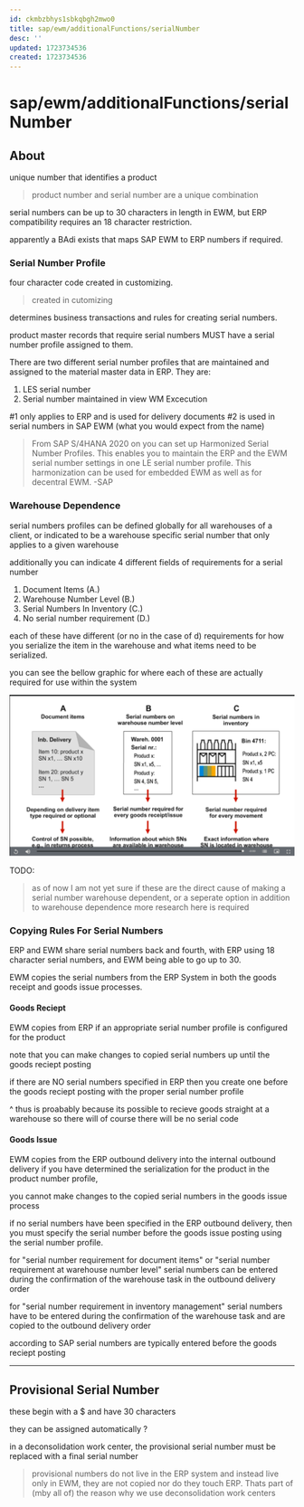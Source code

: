 ```yaml
---
id: ckmbzbhys1sbkqbgh2mwo0
title: sap/ewm/additionalFunctions/serialNumber
desc: ''
updated: 1723734536
created: 1723734536
---
```

# sap/ewm/additionalFunctions/serialNumber

## About

unique number that identifies a product

> product number and serial number are a unique combination

serial numbers can be up to 30 characters in length in EWM, but
ERP compatibility requires an 18 character restriction.

apparently a BAdi exists that maps SAP EWM to ERP numbers
if required.

### Serial Number Profile

four character code created in customizing.

> created in cutomizing

determines business transactions and rules for creating serial numbers.

product master records that require serial numbers MUST have a serial number
profile assigned to them.

There are two different serial number profiles that are maintained and assigned to the material master data in ERP. They are:

1. LES serial number
2. Serial number maintained in view WM Excecution

\#1 only applies to ERP and is used for delivery documents
\#2 is used in serial numbers in SAP EWM (what you would expect from the name)

> From SAP S/4HANA 2020 on you can set up Harmonized Serial
> Number Profiles. This enables you to maintain the ERP and the
> EWM serial number settings in one LE serial number profile. This
> harmonization can be used for embedded EWM as well as for decentral EWM.
> -SAP


### Warehouse Dependence

serial numbers profiles can be defined globally for all warehouses of a client,
or indicated to be a warehouse specific serial number that only applies to a given warehouse

additionally you can indicate 4 different fields of requirements for a serial number

1. Document Items (A.)
2. Warehouse Number Level (B.)
3. Serial Numbers In Inventory (C.)
4. No serial number requirement (D.)

each of these have different (or no in the case of d) requirements
for how you serialize the item in the warehouse and what items need to 
be serialized. 

you can see the bellow graphic for where each of these are actually required
for use within the system

![serialNumberRequirements](./assets/serialNumberRequirements.svg)

TODO:
> as of now I am not yet sure if these are the direct cause of making a serial number
> warehouse dependent, or a seperate option in addition to warehouse dependence
> more research here is required

### Copying Rules For Serial Numbers

ERP and EWM share serial numbers back and fourth,
with ERP using 18 character serial numbers, and EWM 
being able to go up to 30.

EWM copies the serial numbers from the ERP System in both the goods receipt and goods issue processes.


#### Goods Reciept

EWM copies from ERP if an appropriate serial number profile
is configured for the product

note that you can make changes to copied serial numbers up until the goods
reciept posting

if there are NO serial numbers specified in ERP then you create one before
the goods reciept posting with the proper serial number profile

^ thus is proabably because its possible to recieve goods straight at a warehouse so
there will of course there will be no serial code

#### Goods Issue

EWM copies from the ERP outbound delivery into the internal outbound delivery
    if you have determined the serialization for the product in the product number profile,

you cannot make changes to the copied serial numbers in the goods issue process

if no serial numbers have been specified in the ERP outbound delivery, then you must specify
    the serial number before the goods issue posting using the serial number profile.

for "serial number requirement for document items" or "serial number requirement at warehouse number level"
    serial numbers can be entered during the confirmation of the warehouse task in the outbound delivery order

for "serial number requirement in inventory management"
    serial numbers have to be entered during the confirmation of the warehouse task
    and are copied to the outbound delivery order

according to SAP serial numbers are typically entered before the goods reciept
posting

---

## Provisional Serial Number

these begin with a $ and have 30 characters

they can be assigned automatically ?

in a deconsolidation work center, the provisional serial number must be replaced
with a final serial number

> provisional numbers do not live in the ERP system and instead live only in EWM,
> they are not copied nor do they touch ERP. Thats part of (mby all of) the reason why
> we use deconsolidation work centers
